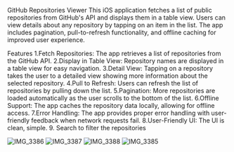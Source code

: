 GitHub Repositories Viewer
This iOS application fetches a list of public repositories from GitHub's API and displays them in a table view. Users can view details about any repository by tapping on an item in the list. The app includes pagination, pull-to-refresh functionality, and offline caching for improved user experience.

Features
1.Fetch Repositories: The app retrieves a list of repositories from the GitHub API.
2.Display in Table View: Repository names are displayed in a table view for easy navigation.
3.Detail View: Tapping on a repository takes the user to a detailed view showing more information about the selected repository.
4.Pull to Refresh: Users can refresh the list of repositories by pulling down the list.
5.Pagination: More repositories are loaded automatically as the user scrolls to the bottom of the list.
6.Offline Support: The app caches the repository data locally, allowing for offline access.
7.Error Handling: The app provides proper error handling with user-friendly feedback when network requests fail.
8.User-Friendly UI: The UI is clean, simple.
9. Search to filter the repositories


![IMG_3386](https://github.com/user-attachments/assets/614b4091-7c89-4ac4-a418-25c70b6044de)
![IMG_3387](https://github.com/user-attachments/assets/e569722a-7f26-4f0b-873b-04d8ea9c64d9)
![IMG_3388](https://github.com/user-attachments/assets/553c441f-2cc9-4560-97d6-1355913640eb)
![IMG_3385](https://github.com/user-attachments/assets/62100316-b6f4-4d53-9240-4b512fe9c2b6)
